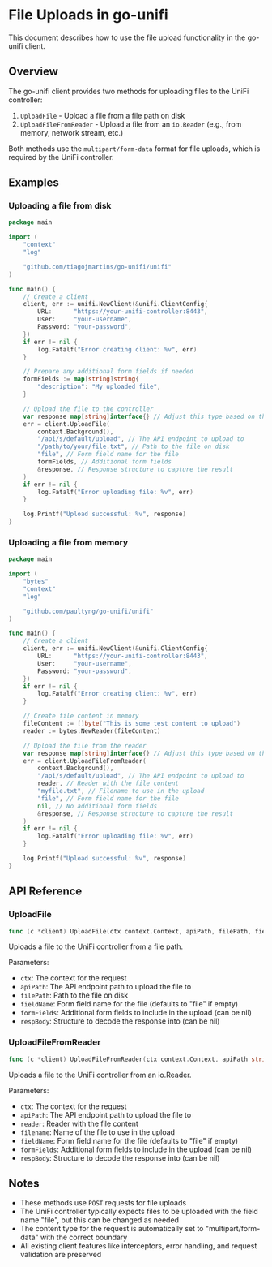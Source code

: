 # File Uploads in go-unifi

This document describes how to use the file upload functionality in the go-unifi client.

## Overview

The go-unifi client provides two methods for uploading files to the UniFi controller:

1. `UploadFile` - Upload a file from a file path on disk
2. `UploadFileFromReader` - Upload a file from an `io.Reader` (e.g., from memory, network stream, etc.)

Both methods use the `multipart/form-data` format for file uploads, which is required by the UniFi controller.

## Examples

### Uploading a file from disk

```go
package main

import (
	"context"
	"log"

	"github.com/tiagojmartins/go-unifi/unifi"
)

func main() {
	// Create a client
	client, err := unifi.NewClient(&unifi.ClientConfig{
		URL:      "https://your-unifi-controller:8443",
		User:     "your-username",
		Password: "your-password",
	})
	if err != nil {
		log.Fatalf("Error creating client: %v", err)
	}

	// Prepare any additional form fields if needed
	formFields := map[string]string{
		"description": "My uploaded file",
	}

	// Upload the file to the controller
	var response map[string]interface{} // Adjust this type based on the expected response
	err = client.UploadFile(
		context.Background(),
		"/api/s/default/upload", // The API endpoint to upload to
		"/path/to/your/file.txt", // Path to the file on disk
		"file", // Form field name for the file
		formFields, // Additional form fields
		&response, // Response structure to capture the result
	)
	if err != nil {
		log.Fatalf("Error uploading file: %v", err)
	}

	log.Printf("Upload successful: %v", response)
}
```

### Uploading a file from memory

```go
package main

import (
	"bytes"
	"context"
	"log"

	"github.com/paultyng/go-unifi/unifi"
)

func main() {
	// Create a client
	client, err := unifi.NewClient(&unifi.ClientConfig{
		URL:      "https://your-unifi-controller:8443",
		User:     "your-username",
		Password: "your-password",
	})
	if err != nil {
		log.Fatalf("Error creating client: %v", err)
	}

	// Create file content in memory
	fileContent := []byte("This is some test content to upload")
	reader := bytes.NewReader(fileContent)

	// Upload the file from the reader
	var response map[string]interface{} // Adjust this type based on the expected response
	err = client.UploadFileFromReader(
		context.Background(),
		"/api/s/default/upload", // The API endpoint to upload to
		reader, // Reader with the file content
		"myfile.txt", // Filename to use in the upload
		"file", // Form field name for the file
		nil, // No additional form fields
		&response, // Response structure to capture the result
	)
	if err != nil {
		log.Fatalf("Error uploading file: %v", err)
	}

	log.Printf("Upload successful: %v", response)
}
```

## API Reference

### UploadFile

```go
func (c *client) UploadFile(ctx context.Context, apiPath, filePath, fieldName string, formFields map[string]string, respBody interface{}) error
```

Uploads a file to the UniFi controller from a file path.

Parameters:
- `ctx`: The context for the request
- `apiPath`: The API endpoint path to upload the file to
- `filePath`: Path to the file on disk
- `fieldName`: Form field name for the file (defaults to "file" if empty)
- `formFields`: Additional form fields to include in the upload (can be nil)
- `respBody`: Structure to decode the response into (can be nil)

### UploadFileFromReader

```go
func (c *client) UploadFileFromReader(ctx context.Context, apiPath string, reader io.Reader, filename, fieldName string, formFields map[string]string, respBody interface{}) error
```

Uploads a file to the UniFi controller from an io.Reader.

Parameters:
- `ctx`: The context for the request
- `apiPath`: The API endpoint path to upload the file to
- `reader`: Reader with the file content
- `filename`: Name of the file to use in the upload
- `fieldName`: Form field name for the file (defaults to "file" if empty)
- `formFields`: Additional form fields to include in the upload (can be nil)
- `respBody`: Structure to decode the response into (can be nil)

## Notes

- These methods use `POST` requests for file uploads
- The UniFi controller typically expects files to be uploaded with the field name "file", but this can be changed as needed
- The content type for the request is automatically set to "multipart/form-data" with the correct boundary
- All existing client features like interceptors, error handling, and request validation are preserved
